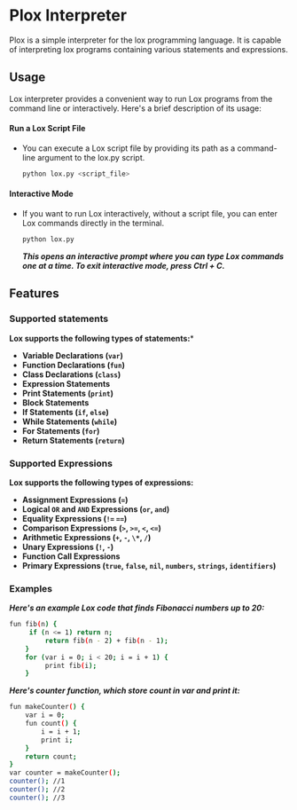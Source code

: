 # Plox Interpreter

Plox is a simple interpreter for the lox programming language. It is capable of interpreting lox programs containing various statements and expressions.

## Usage

Lox interpreter provides a convenient way to run Lox programs from the command line or interactively. Here's a brief description of its usage:

#### Run a Lox Script File
+ You can execute a Lox script file by providing its path as a command-line argument to the lox.py script.

    ```bash
    python lox.py <script_file>
    ```

#### Interactive Mode
+ If you want to run Lox interactively, without a script file, you can enter Lox commands directly in the terminal.
    
    ```bash
    python lox.py
    ```
  ***This opens an interactive prompt where you can type Lox commands one at a time. To exit interactive mode, press Ctrl + C.***


## Features

### Supported statements

**Lox supports the following types of statements:***

+ **Variable Declarations (`var`)**
+ **Function Declarations (`fun`)**
+ **Class Declarations (`class`)**
+ **Expression Statements**
+ **Print Statements (`print`)**
+ **Block Statements**
+ **If Statements (`if`, `else`)**
+ **While Statements (`while`)**
+ **For Statements (`for`)**
+ **Return Statements (`return`)**


### Supported Expressions

**Lox supports the following types of expressions:**

+ **Assignment Expressions (`=`)**
+ **Logical `OR` and `AND` Expressions (`or`, `and`)**
+ **Equality Expressions (`!=` `==`)**
+ **Comparison Expressions (`>`, `>=`, `<`, `<=`)**
+ **Arithmetic Expressions (`+`, `-`, `\*`, `/`)**
+ **Unary Expressions (`!`, `-`)**
+ **Function Call Expressions**
+ **Primary Expressions (`true`, `false`, `nil`, `numbers`, `strings`, `identifiers`)**


### Examples

***Here's an example Lox code that finds Fibonacci numbers up to 20:***

```bash
fun fib(n) {
     if (n <= 1) return n;
         return fib(n - 2) + fib(n - 1);
    }
    for (var i = 0; i < 20; i = i + 1) {
         print fib(i);
    }
```

***Here's counter function, which store count in var and print it:***

```bash
fun makeCounter() {
    var i = 0;
    fun count() {
        i = i + 1;
        print i;
    }
    return count;
}
var counter = makeCounter();
counter(); //1
counter(); //2
counter(); //3
```